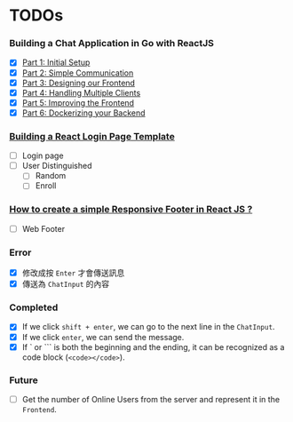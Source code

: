 # TODOs

### Building a Chat Application in Go with ReactJS
- [x] [Part 1: Initial Setup](https://tutorialedge.net/projects/chat-system-in-go-and-react/part-1-initial-setup/)
- [x] [Part 2: Simple Communication](https://tutorialedge.net/projects/chat-system-in-go-and-react/part-2-simple-communication/)
- [x] [Part 3: Designing our Frontend](https://tutorialedge.net/projects/chat-system-in-go-and-react/part-3-designing-our-frontend/)
- [x] [Part 4: Handling Multiple Clients](https://tutorialedge.net/projects/chat-system-in-go-and-react/part-4-handling-multiple-clients/)
- [x] [Part 5: Improving the Frontend](https://tutorialedge.net/projects/chat-system-in-go-and-react/part-5-improved-frontend/)
- [x] [Part 6: Dockerizing your Backend](https://tutorialedge.net/projects/chat-system-in-go-and-react/part-6-dockerizing-your-backend/)

### [Building a React Login Page Template](https://clerk.com/blog/building-a-react-login-page-template)
- [ ] Login page
- [ ] User Distinguished
  - [ ] Random
  - [ ] Enroll

### [How to create a simple Responsive Footer in React JS ?](https://www.geeksforgeeks.org/how-to-create-a-simple-responsive-footer-in-react-js/)
- [ ] Web Footer

### Error
- [x] 修改成按 `Enter` 才會傳送訊息
- [x] 傳送為 `ChatInput` 的內容

### Completed
- [x] If we click `shift + enter`, we can go to the next line in the `ChatInput`.
- [x] If we click `enter`, we can send the message.
- [x] If \` or \`\`\` is both the beginning and the ending, it can be recognized as a code block (`<code></code>`).

### Future
- [ ] Get the number of Online Users from the server and represent it in the `Frontend`.
 
[^1]: [Building a React Login Page Template](https://clerk.com/blog/building-a-react-login-page-template)
[^2]: [React Bootstrap 5 Footer component](https://mdbootstrap.com/docs/react/navigation/footer/)